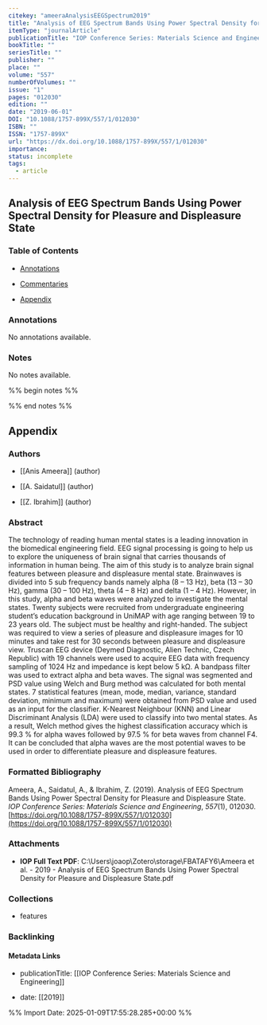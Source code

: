 ```yaml
---
citekey: "ameeraAnalysisEEGSpectrum2019"
title: "Analysis of EEG Spectrum Bands Using Power Spectral Density for Pleasure and Displeasure State"
itemType: "journalArticle"
publicationTitle: "IOP Conference Series: Materials Science and Engineering"
bookTitle: ""
seriesTitle: ""
publisher: ""
place: ""
volume: "557"
numberOfVolumes: ""
issue: "1"
pages: "012030"
edition: ""
date: "2019-06-01"
DOI: "10.1088/1757-899X/557/1/012030"
ISBN: ""
ISSN: "1757-899X"
url: "https://dx.doi.org/10.1088/1757-899X/557/1/012030"
importance: 
status: incomplete
tags:
  - article
---
```


## Analysis of EEG Spectrum Bands Using Power Spectral Density for Pleasure and Displeasure State

### Table of Contents

- [Annotations](#annotations)

+ [Commentaries](#commentaries)

- [Appendix](#appendix)

### Annotations


No annotations available.


### Notes


No notes available.


%% begin notes %%

<!-- Write your personal notes here -->

%% end notes %%

## Appendix

### Authors


- [[Anis Ameera]] (author)

- [[A. Saidatul]] (author)

- [[Z. Ibrahim]] (author)



### Abstract

The technology of reading human mental states is a leading innovation in the biomedical engineering field. EEG signal processing is going to help us to explore the uniqueness of brain signal that carries thousands of information in human being. The aim of this study is to analyze brain signal features between pleasure and displeasure mental state. Brainwaves is divided into 5 sub frequency bands namely alpha (8 – 13 Hz), beta (13 – 30 Hz), gamma (30 – 100 Hz), theta (4 – 8 Hz) and delta (1 – 4 Hz). However, in this study, alpha and beta waves were analyzed to investigate the mental states. Twenty subjects were recruited from undergraduate engineering student’s education background in UniMAP with age ranging between 19 to 23 years old. The subject must be healthy and right-handed. The subject was required to view a series of pleasure and displeasure images for 10 minutes and take rest for 30 seconds between pleasure and displeasure view. Truscan EEG device (Deymed Diagnostic, Alien Technic, Czech Republic) with 19 channels were used to acquire EEG data with frequency sampling of 1024 Hz and impedance is kept below 5 kΩ. A bandpass filter was used to extract alpha and beta waves. The signal was segmented and PSD value using Welch and Burg method was calculated for both mental states. 7 statistical features (mean, mode, median, variance, standard deviation, minimum and maximum) were obtained from PSD value and used as an input for the classifier. K-Nearest Neighbour (KNN) and Linear Discriminant Analysis (LDA) were used to classify into two mental states. As a result, Welch method gives the highest classification accuracy which is 99.3 % for alpha waves followed by 97.5 % for beta waves from channel F4. It can be concluded that alpha waves are the most potential waves to be used in order to differentiate pleasure and displeasure features.


### Formatted Bibliography

Ameera, A., Saidatul, A., & Ibrahim, Z. (2019). Analysis of EEG Spectrum Bands Using Power Spectral Density for Pleasure and Displeasure State. _IOP Conference Series: Materials Science and Engineering_, _557_(1), 012030. [https://doi.org/10.1088/1757-899X/557/1/012030](https://doi.org/10.1088/1757-899X/557/1/012030)




### Attachments


- **IOP Full Text PDF**: C:\Users\joaop\Zotero\storage\FBATAFY6\Ameera et al. - 2019 - Analysis of EEG Spectrum Bands Using Power Spectral Density for Pleasure and Displeasure State.pdf




### Collections


- features





### Backlinking


#### Metadata Links


- publicationTitle: [[IOP Conference Series: Materials Science and Engineering]]




- date: [[2019]]





<!-- Any additional notes or comments -->


%% Import Date: 2025-01-09T17:55:28.285+00:00 %%

